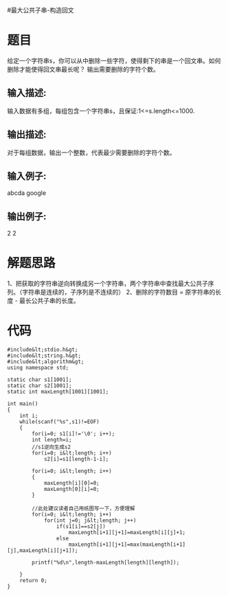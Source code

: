 #最大公共子串-构造回文
# 题目

给定一个字符串s，你可以从中删除一些字符，使得剩下的串是一个回文串。如何删除才能使得回文串最长呢？ 输出需要删除的字符个数。

## 输入描述:

>  
 输入数据有多组，每组包含一个字符串s，且保证:1&lt;=s.length&lt;=1000. 


## 输出描述:

>  
 对于每组数据，输出一个整数，代表最少需要删除的字符个数。 


## 输入例子:

>  
 abcda google 


## 输出例子:

>  
 2 2 


# 解题思路

1、把获取的字符串逆向转换成另一个字符串，两个字符串中查找最大公共子序列。（字符串是连续的，子序列是不连续的） 2、删除的字符数目 = 原字符串的长度 - 最长公共子串的长度。

# 代码

```
#include&lt;stdio.h&gt;
#include&lt;string.h&gt;
#include&lt;algorithm&gt;
using namespace std;

static char s1[1001];
static char s2[1001];
static int maxLength[1001][1001];

int main()
{
    int i;
    while(scanf("%s",s1)!=EOF)
    {
        for(i=0; s1[i]!='\0'; i++);
        int length=i;
        //s1逆向生成s2
        for(i=0; i&lt;length; i++)
            s2[i]=s1[length-1-i];

        for(i=0; i&lt;length; i++)
        {
            maxLength[i][0]=0;
            maxLength[0][i]=0;
        }

        //此处建议读者自己用纸图写一下，方便理解
        for(i=0; i&lt;length; i++)
            for(int j=0; j&lt;length; j++)
                if(s1[i]==s2[j])
                    maxLength[i+1][j+1]=maxLength[i][j]+1;
                else
                    maxLength[i+1][j+1]=max(maxLength[i+1][j],maxLength[i][j+1]);

        printf("%d\n",length-maxLength[length][length]);

    }
    return 0;
}




```
